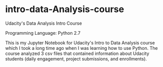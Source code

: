 # intro-data-Analysis-course
Udacity's Data Analysis Intro Course

Programming Language: Python 2.7

This is my Jupyter Notebook for Udacity's Intro to Data Analysis course which I took a long time ago when I was learning
how to use Python. The course analyzed 3 csv files that contained information about Udacity students (daily engagement, project submissions, and enrollments).
